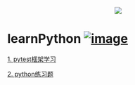 <p align="center">
  <img src="http://img.soogif.com/ChyENLCrXxZVZgi43EDS7tHBnAZvQM5S.gif_s400x0"/>
</p>


# learnPython [![image](https://img.shields.io/badge/Status-up-brightgreen)](https://github.com/ifyangyiisyangyi)


[1. pytest框架学习](https://github.com/ifyangyiisyangyi/learnPython/tree/master/luka_api_test)

[2. python练习题](https://github.com/ifyangyiisyangyi/learnPython/tree/master/interview_python)
